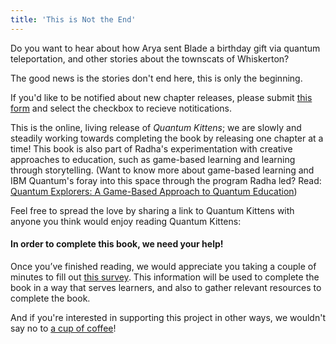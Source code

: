 ```yaml
---
title: 'This is Not the End'
---
```



Do you want to hear about how Arya sent Blade a birthday gift via quantum teleportation, and other stories about the townscats of Whiskerton?


The good news is the stories don't end here, this is only the beginning. 

If you'd like to be notified about new chapter releases, please submit [this form](https://airtable.com/shrTIeiVZWHm2OTVw) and select the checkbox to recieve notitications.

This is the online, living release of *Quantum Kittens*; we are slowly and steadily working towards completing the book by releasing one chapter at a time! This book is also part of Radha's experimentation with creative approaches to education, such as game-based learning and learning through storytelling. (Want to know more about game-based learning and IBM Quantum's foray into this space through the program Radha led? Read: [Quantum Explorers: A Game-Based Approach to Quantum Education](https://medium.com/qiskit/quantum-explorers-a-game-based-approach-to-quantum-education-9b84d0a0ba46))


Feel free to spread the love by sharing a link to Quantum Kittens with anyone you think would enjoy reading Quantum Kittens: 

#### In order to complete this book, we need your help! 


Once you’ve finished reading, we would appreciate you taking a couple of minutes to fill out [this survey](https://airtable.com/shrTIeiVZWHm2OTVw). This information will be used to complete the book in a way that serves learners, and also to gather relevant resources to complete the book.

And if you're interested in supporting this project in other ways, we wouldn't say no to [ a cup of coffee](https://ko-fi.com/quantumkittens)! 